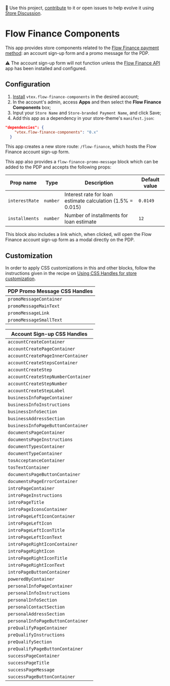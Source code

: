 📢 Use this project, [contribute](https://github.com/vtex-apps/flow-finance-components) to it or open issues to help evolve it using [Store Discussion](https://github.com/vtex-apps/store-discussion).

# Flow Finance Components

This app provides store components related to the [Flow Finance payment method](https://github.com/vtex-apps/flow-finance-payment): an account sign-up form and a promo message for the PDP.

:warning: The account sign-up form will not function unless the [Flow Finance API](https://github.com/vtex-apps/flow-finance-api) app has been installed and configured.

## Configuration

1. [Install](https://vtex.io/docs/recipes/store/installing-an-app) `vtex.flow-finance-components` in the desired account;
2. In the account's admin, access **Apps** and then select the **Flow Finance Components** box;
3. Input your `Store Name` and `Store-branded Payment Name`, and click Save;
4. Add this app as a dependency in your store-theme's `manifest.json`:

```json
"dependencies": {
    "vtex.flow-finance-components": "0.x"
  }
```

This app creates a new store route: `/flow-finance`, which hosts the Flow Finance account sign-up form.

This app also provides a `flow-finance-promo-message` block which can be added to the PDP and accepts the following props:

| Prop name      | Type     | Description                                                | Default value |
| -------------- | -------- | ---------------------------------------------------------- | ------------- |
| `interestRate` | `number` | Interest rate for loan estimate calculation (1.5% = 0.015) | `0.0149`      |
| `installments` | `number` | Number of installments for loan estimate                   | `12`          |

This block also includes a link which, when clicked, will open the Flow Finance account sign-up form as a modal directly on the PDP.

## Customization

In order to apply CSS customizations in this and other blocks, follow the instructions given in the recipe on [Using CSS Handles for store customization](https://vtex.io/docs/recipes/style/using-css-handles-for-store-customization).

| PDP Promo Message CSS Handles |
| ----------------------------- |
| `promoMessageContainer`       |
| `promoMessageMainText`        |
| `promoMessageLink`            |
| `promoMessageSmallText`       |

| Account Sign-up CSS Handles        |
| ---------------------------------- |
| `accountCreateContainer`           |
| `accountCreatePageContainer`       |
| `accountCreatePageInnerContainer`  |
| `accountCreateStepsContainer`      |
| `accountCreateStep`                |
| `accountCreateStepNumberContainer` |
| `accountCreateStepNumber`          |
| `accountCreateStepLabel`           |
| `businessInfoPageContainer`        |
| `businessInfoInstructions`         |
| `businessInfoSection`              |
| `businessAddressSection`           |
| `businessInfoPageButtonContainer`  |
| `documentsPageContainer`           |
| `documentsPageInstructions`        |
| `documentTypesContainer`           |
| `documentTypeContainer`            |
| `tosAcceptanceContainer`           |
| `tosTextContainer`                 |
| `documentsPageButtonContainer`     |
| `documentsPageErrorContainer`      |
| `introPageContainer`               |
| `introPageInstructions`            |
| `introPageTitle`                   |
| `introPageIconsContainer`          |
| `introPageLeftIconContainer`       |
| `introPageLeftIcon`                |
| `introPageLeftIconTitle`           |
| `introPageLeftIconText`            |
| `introPageRightIconContainer`      |
| `introPageRightIcon`               |
| `introPageRightIconTitle`          |
| `introPageRightIconText`           |
| `introPageButtonContainer`         |
| `poweredByContainer`               |
| `personalInfoPageContainer`        |
| `personalInfoInstructions`         |
| `personalInfoSection`              |
| `personalContactSection`           |
| `personalAddressSection`           |
| `personalInfoPageButtonContainer`  |
| `preQualifyPageContainer`          |
| `preQualifyInstructions`           |
| `preQualifySection`                |
| `preQualifyPageButtonContainer`    |
| `successPageContainer`             |
| `successPageTitle`                 |
| `successPageMessage`               |
| `successPageButtonContainer`       |
